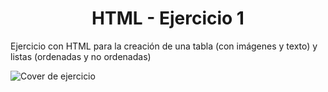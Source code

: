 <h1 style="text-align: center;"> HTML - Ejercicio 1 </h1>
<p>
    Ejercicio con HTML para la creación de una tabla (con imágenes y texto) y listas (ordenadas y no ordenadas)
</p>

![Cover de ejercicio]('./Cover.jpg "Cover de ejercicio")